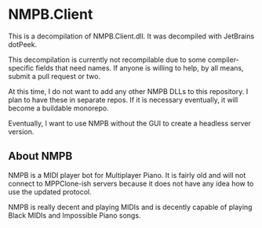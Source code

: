 # NMPB.Client

This is a decompilation of NMPB.Client.dll. It was decompiled with JetBrains dotPeek.

This decompilation is currently not recompilable due to some compiler-specific fields that need names. If anyone is willing to help, by all means, submit a pull request or two.

At this time, I do not want to add any other NMPB DLLs to this repository. I plan to have these in separate repos. If it is necessary eventually, it will become a buildable monorepo.

Eventually, I want to use NMPB without the GUI to create a headless server version.

## About NMPB

NMPB is a MIDI player bot for Multiplayer Piano. It is fairly old and will not connect to MPPClone-ish servers because it does not have any idea how to use the updated protocol.

NMPB is really decent and playing MIDIs and is decently capable of playing Black MIDIs and Impossible Piano songs.

